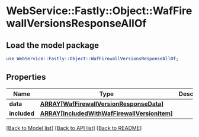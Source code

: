 # WebService::Fastly::Object::WafFirewallVersionsResponseAllOf

## Load the model package
```perl
use WebService::Fastly::Object::WafFirewallVersionsResponseAllOf;
```

## Properties
Name | Type | Description | Notes
------------ | ------------- | ------------- | -------------
**data** | [**ARRAY[WafFirewallVersionResponseData]**](WafFirewallVersionResponseData.md) |  | [optional] 
**included** | [**ARRAY[IncludedWithWafFirewallVersionItem]**](IncludedWithWafFirewallVersionItem.md) |  | [optional] 

[[Back to Model list]](../README.md#documentation-for-models) [[Back to API list]](../README.md#documentation-for-api-endpoints) [[Back to README]](../README.md)


